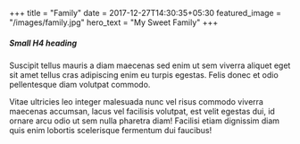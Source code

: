 +++
title =  "Family"
date = 2017-12-27T14:30:35+05:30
featured_image = "/images/family.jpg"
hero_text = "My Sweet Family"
+++
##### Small H4 heading
Suscipit tellus mauris a diam maecenas sed enim ut sem viverra aliquet eget sit amet tellus cras adipiscing enim eu turpis egestas. Felis donec et odio pellentesque diam volutpat commodo.

Vitae ultricies leo integer malesuada nunc vel risus commodo viverra maecenas accumsan, lacus vel facilisis volutpat, est velit egestas dui, id ornare arcu odio ut sem nulla pharetra diam! Facilisi etiam dignissim diam quis enim lobortis scelerisque fermentum dui faucibus!
<!--stackedit_data:
eyJoaXN0b3J5IjpbMjAyMDg3MTQ3MF19
-->
